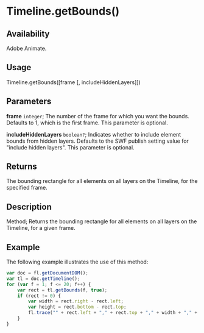 # Timeline.getBounds()

## Availability

Adobe Animate.

## Usage

Timeline.getBounds(\[frame \[, includeHiddenLayers\]\])

## Parameters

**frame** `integer`; The number of the frame for which you want the bounds. Defaults to 1, which is the first frame. This parameter is optional.

**includeHiddenLayers** `boolean?`; Indicates whether to include element bounds from hidden layers. Defaults to the SWF publish setting value for "include hidden layers". This parameter is optional.

## Returns

The bounding rectangle for all elements on all layers on the Timeline, for the specified frame.

## Description

Method; Returns the bounding rectangle for all elements on all layers on the Timeline, for a given frame.

## Example

The following example illustrates the use of this method:

```javascript
var doc = fl.getDocumentDOM();
var tl = doc.getTimeline();
for (var f = 1; f <= 20; f++) {
    var rect = tl.getBounds(f, true);
    if (rect != 0) {
        var width = rect.right - rect.left;
        var height = rect.bottom - rect.top;
        fl.trace("" + rect.left + "," + rect.top + "," + width + "," + height);
    }
}
```
